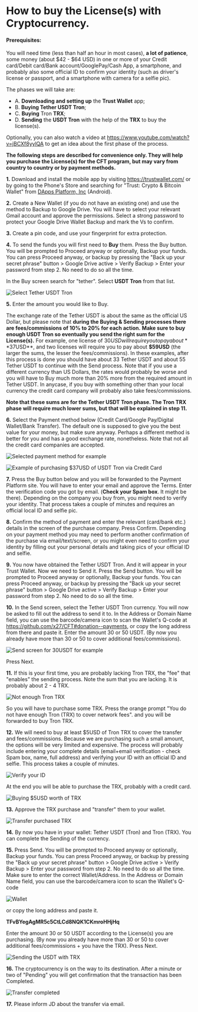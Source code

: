 # How to buy the License(s) with Cryptocurrency.

#### Prerequisites:

You will need time (less than half an hour in most cases), **a lot of patience**, some money (about $42 - $64 USD) in one or more of your Credit card/Debit card/Bank account/GooglePay/Cash App, a smartphone, and probably also some official ID to confirm your identity (such as driver's license or passport, and a smartphone with camera for a selfie pic).

The phases we will take are:
* A. **Downloading and setting up** the **Trust Wallet** app; 
* B. **Buying Tether USDT Tron**; 
* C. **Buying** Tron **TRX**; 
* D. **Sending** the **USDT Tron** with the help of the **TRX** to buy the license(s).

Optionally, you can also watch a video at https://www.youtube.com/watch?v=jBCXf8yylQA to get an idea about the first phase of the process.

**The following steps are described for convenience only. They will help you purchase the License(s) for the CFT program, but may vary from country to country or by payment methods.**

**1.** Download and install the mobile app by visiting https://trustwallet.com/ or by going to the Phone's Store and searching for "Trust: Crypto & Bitcoin Wallet" from [DApps Platform, Inc](https://play.google.com/store/apps/developer?id=DApps+Platform,+Inc.) (Android).

**2.** Create a New Wallet (if you do not have an existing one) and use the method to Backup to Google Drive. You will have to select your relevant Gmail account and approve the permissions. Select a strong password to protect your Google Drive Wallet Backup and mark the Vs to confirm.

**3.** Create a pin code, and use your fingerprint for extra protection.

**4.** To send the funds you will first need to **Buy** them. Press the Buy button. You will be prompted to Proceed anyway or optionally, Backup your funds. You can press Proceed anyway, or backup by pressing the "Back up your secret phrase" button  >  Google Drive active >  Verify Backup > Enter your password from step 2. 
No need to do so all the time.

In the Buy screen search for "tether". 
Select **USDT Tron** from that list.

![Select Tether USDT Tron](img/crypto0.jpg)

**5.** Enter the amount you would like to Buy.

The exchange rate of the Tether USDT is about the same as the official US Dollar, but please note that **during the Buying & Sending processes there are fees/commissions of 10% to 20% for each action.**
**Make sure to buy enough USDT Tron so eventually you send the right sum for the License(s).**
For example, one license of $30USD will require you to pay about **$37USD**, and two licenses will require you to pay about **$59USD** (the larger the sums, the lesser the fees/commissions).
In these examples, after this process is done you should have about 33 Tether USDT and about 55 Tether USDT to continue with the Send process.
Note that if you use a different currency than US Dollars, the rates would probably be worse and you will have to Buy much more than 20% more from the required amount in Tether USDT. In anycase, if you buy with something other than your local currency the credit card company will probably also take fees/commissions.

**Note that these sums are for the Tether USDT Tron phase. The Tron TRX phase will require much lower sums, but that will be explained in step 11.**

**6.** Select the Payment method below (Credit Card/Google Pay/Digital Wallet/Bank Transfer). The default one is supposed to give you the best value for your money, but make sure anyway. Perhaps a different method is better for you and has a good exchange rate, nonetheless.
Note that not all the credit card companies are accepted.

![Selected payment method for example](img/crypto1.jpg)

![Example of purchasing $37USD of USDT Tron via Credit Card](img/crypto2.jpg)

**7.** Press the Buy button below and you will be forwarded to the Payment Platform site. You will have to enter your email and approve the Terms.
Enter the verification code you got by email. (**Check your Spam box**. It might be there).
Depending on the company you buy from, you might need to verify your identity. That process takes a couple of minutes and requires an official local ID and selfie pic.

**8.** Confirm the method of payment and enter the relevant (card/bank etc.) details in the screen of the purchase company.
Press Confirm.
Depending on your payment method you may need to perform another confirmation of the purchase via email/text/screen, or you might even need to confirm your identity by filling out your personal details and taking pics of your official ID and selfie.

**9.** You now have obtained the Tether USDT Tron. And it will appear in your Trust Wallet.
Now we need to Send it.
Press the Send button.
You will be prompted to Proceed anyway or optionally, Backup your funds. You can press Proceed anyway, or backup by pressing the "Back up your secret phrase" button  >  Google Drive active >  Verify Backup > Enter your password from step 2. No need to do so all the time.

**10.** In the Send screen, select the Tether USDT Tron currency. You will now be asked to fill out the address to send it to.
In the Address or Domain Name field, you can use the barcode/camera icon to scan the Wallet's Q-code at https://github.com/x27/CFT#donation--payments, or copy the long address from there and paste it.
Enter the amount 30 or 50 USDT. (By now you already have more than 30 or 50 to cover additional fees/commissions).

![Send screen for 30USDT for example](img/crypto3.jpg)

Press Next.

**11.** If this is your first time, you are probably lacking Tron TRX, the "fee" that "enables" the sending process.
Note the sum that you are lacking. It is probably about 2 - 4 TRX.

![Not enough Tron TRX](img/crypto7.jpg)

So you will have to purchase some TRX.
Press the orange prompt "You do not have enough Tron (TRX) to cover network fees". and you will be forwarded to buy Tron TRX.

**12.** We will need to buy at least $5USD of Tron TRX to cover the transfer and fees/commissions.
Because we are purchasing such a small amount, the options will be very limited and expensive.
The process will probably include entering your complete details (email+email verification - check Spam box, name, full address) and verifying your ID with an official ID and selfie. This process takes a couple of minutes.

![Verify your ID](img/crypto8.jpg)

At the end you will be able to purchase the TRX, probably with a credit card.

![Buying $5USD worth of TRX](img/crypto4.jpg)

**13.** Approve the TRX purchase and "transfer" them to your wallet.

![Transfer purchased TRX](img/crypto5.jpg)

**14.** By now you have in your wallet: Tether USDT (Tron) and Tron (TRX). You can complete the Sending of the currency.

**15.** Press Send.
You will be prompted to Proceed anyway or optionally, Backup your funds. You can press Proceed anyway, or backup by pressing the "Back up your secret phrase" button  >  Google Drive active >  Verify Backup > Enter your password from step 2. No need to do so all the time.
Make sure to enter the correct Wallet/Address.
In the Address or Domain Name field, you can use the barcode/camera icon to scan the Wallet's Q-code 

![Wallet](img/wallet.png)

or copy the long address and paste it.

**TFvBYegAgMR5c5CtLCd8NQK1CKmroHHjHq**

Enter the amount 30 or 50 USDT according to the License(s) you are purchasing. (By now you already have more than 30 or 50 to cover additional fees/commissions + you have the TRX).
Press Next.

![Sending the USDT with TRX](img/crypto6.jpg)

**16.** The cryptocurrency is on the way to its destination. After a minute or two of "Pending" you will get confirmation that the transaction has been Completed.

![Transfer completed](img/crypto9.jpg)

**17.** Please inform JD about the transfer via email.

